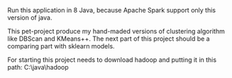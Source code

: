 Run this application in 8 Java, because Apache Spark support only this version of java.

This pet-project produce my hand-maded versions of clustering algorithm like DBScan and KMeans++. 
The next part of this project should be a comparing part with sklearn models.

For starting this project needs to download hadoop and putting it in this path: C:\java\hadoop
